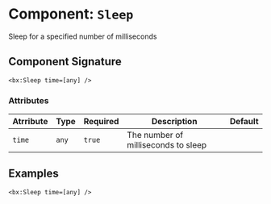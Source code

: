[comment]: # (Note: This documentation is generated dynamically in the build process.  To modify the contents, change the javadoc on the _invoke method of the Component class)
# Component: `Sleep`

Sleep for a specified number of milliseconds

## Component Signature
```
<bx:Sleep time=[any] />
```
### Attributes

| Atrribute | Type | Required | Description | Default |
|----------|------|----------|-------------|---------|
| `time` | `any` | `true` | The number of milliseconds to sleep |  |

## Examples

```
<bx:Sleep time=[any] />
```
